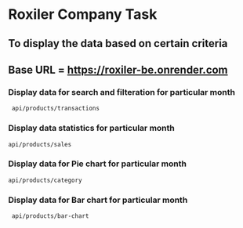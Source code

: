 # Roxiler Company Task

## To display the data based on certain criteria
## Base URL = https://roxiler-be.onrender.com

### Display data for search and filteration for particular month
     api/products/transactions

### Display data statistics for particular month
    api/products/sales

### Display data for Pie chart for particular month
    api/products/category

### Display data for Bar chart for particular month
     api/products/bar-chart

